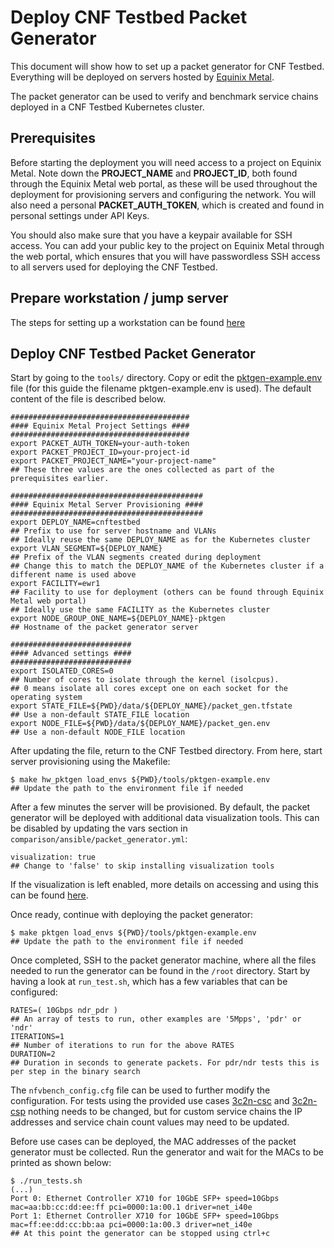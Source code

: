 # Deploy CNF Testbed Packet Generator

This document will show how to set up a packet generator for CNF Testbed. Everything will be deployed on servers hosted by [Equinix Metal](https://metal.equinix.com/).

The packet generator can be used to verify and benchmark service chains deployed in a CNF Testbed Kubernetes cluster.

## Prerequisites
Before starting the deployment you will need access to a project on Equinix Metal. Note down the **PROJECT_NAME** and **PROJECT_ID**, both 
found through the Equinix Metal web portal, as these will be used throughout the deployment for provisioning servers and configuring the network. You will also need a personal **PACKET_AUTH_TOKEN**, which is created and found in personal settings under API Keys.

You should also make sure that you have a keypair available for SSH access. You can add your public key to the project on Equinix Metal through the web portal, which ensures that you will have passwordless SSH access to all servers used for deploying the CNF Testbed.

## Prepare workstation / jump server
The steps for setting up a workstation can be found [here](/docs/Deploy_cnf_testbed_k8s.md#prepare-workstation--jump-server)

## Deploy CNF Testbed Packet Generator
Start by going to the `tools/` directory. Copy or edit the [pktgen-example.env](/tools/pktgen-example.env) file (for this guide the filename pktgen-example.env is used). The default content of the file is described below.

```
########################################
#### Equinix Metal Project Settings ####
########################################
export PACKET_AUTH_TOKEN=your-auth-token
export PACKET_PROJECT_ID=your-project-id
export PACKET_PROJECT_NAME="your-project-name"
## These three values are the ones collected as part of the prerequisites earlier.

###########################################
#### Equinix Metal Server Provisioning ####
###########################################
export DEPLOY_NAME=cnftestbed
## Prefix to use for server hostname and VLANs
## Ideally reuse the same DEPLOY_NAME as for the Kubernetes cluster
export VLAN_SEGMENT=${DEPLOY_NAME}
## Prefix of the VLAN segments created during deployment
## Change this to match the DEPLOY_NAME of the Kubernetes cluster if a different name is used above
export FACILITY=ewr1
## Facility to use for deployment (others can be found through Equinix Metal web portal)
## Ideally use the same FACILITY as the Kubernetes cluster
export NODE_GROUP_ONE_NAME=${DEPLOY_NAME}-pktgen
## Hostname of the packet generator server

###########################
#### Advanced settings ####
########################### 
export ISOLATED_CORES=0
## Number of cores to isolate through the kernel (isolcpus).
## 0 means isolate all cores except one on each socket for the operating system
export STATE_FILE=${PWD}/data/${DEPLOY_NAME}/packet_gen.tfstate
## Use a non-default STATE_FILE location
export NODE_FILE=${PWD}/data/${DEPLOY_NAME}/packet_gen.env
## Use a non-default NODE_FILE location
```

After updating the file, return to the CNF Testbed directory. From here, start server provisioning using the Makefile:
```
$ make hw_pktgen load_envs ${PWD}/tools/pktgen-example.env
## Update the path to the environment file if needed
```

After a few minutes the server will be provisioned. By default, the packet generator will be deployed with additional data visualization tools. This can be disabled by updating the vars section in `comparison/ansible/packet_generator.yml`:
```
visualization: true
## Change to 'false' to skip installing visualization tools
```

If the visualization is left enabled, more details on accessing and using this can be found [here](/docs/Visualization.md).

Once ready, continue with deploying the packet generator:
```
$ make pktgen load_envs ${PWD}/tools/pktgen-example.env
## Update the path to the environment file if needed
```

Once completed, SSH to the packet generator machine, where all the files needed to run the generator can be found in the `/root` directory. Start by having a look at `run_test.sh`, which has a few variables that can be configured:
```
RATES=( 10Gbps ndr_pdr )
## An array of tests to run, other examples are '5Mpps', 'pdr' or 'ndr'
ITERATIONS=1
## Number of iterations to run for the above RATES
DURATION=2
## Duration in seconds to generate packets. For pdr/ndr tests this is per step in the binary search
```

The `nfvbench_config.cfg` file can be used to further modify the configuration. For tests using the provided use cases [3c2n-csc](/examples/use_case/3c2n-csc) and [3c2n-csp](/examples/use_case/3c2n-csp) nothing needs to be changed, but for custom service chains the IP addresses and service chain count values may need to be updated.

Before use cases can be deployed, the MAC addresses of the packet generator must be collected. Run the generator and wait for the MACs to be printed as shown below:
```
$ ./run_tests.sh
(...)
Port 0: Ethernet Controller X710 for 10GbE SFP+ speed=10Gbps mac=aa:bb:cc:dd:ee:ff pci=0000:1a:00.1 driver=net_i40e
Port 1: Ethernet Controller X710 for 10GbE SFP+ speed=10Gbps mac=ff:ee:dd:cc:bb:aa pci=0000:1a:00.3 driver=net_i40e
## At this point the generator can be stopped using ctrl+c
```
